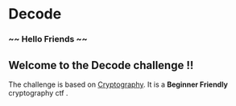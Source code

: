 # Decode

### ~~ Hello Friends ~~

## Welcome to the Decode challenge !!

The challenge is based on [Cryptography](https://en.wikipedia.org/wiki/Cryptography).
It is a **Beginner Friendly** cryptography ctf .







